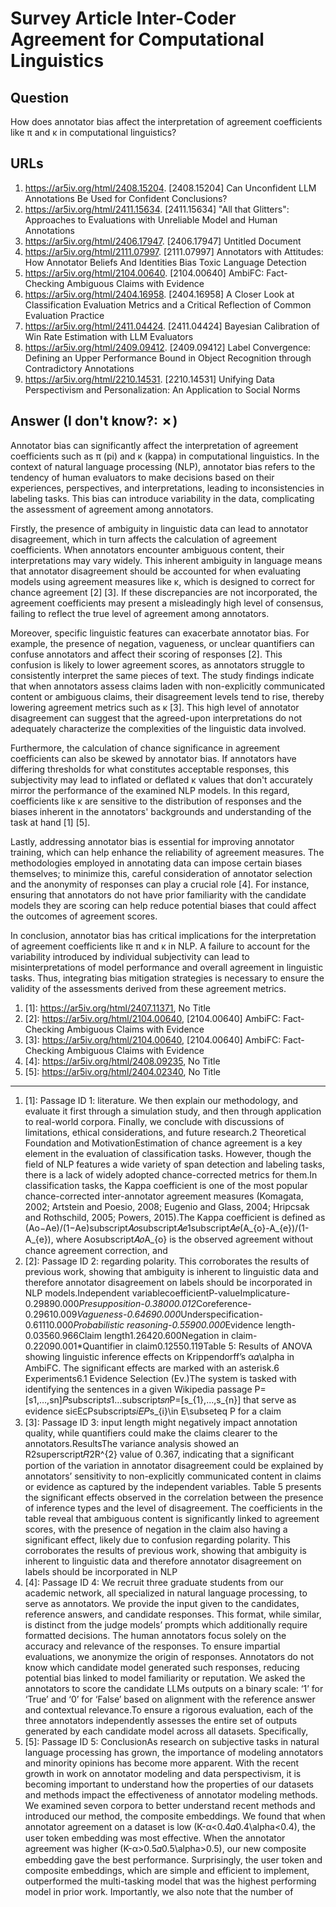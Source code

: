 # Survey Article Inter-Coder Agreement for Computational Linguistics

## Question

How does annotator bias affect the interpretation of agreement coefficients like π and κ in computational linguistics?

## URLs

1. https://ar5iv.org/html/2408.15204. [2408.15204] Can Unconfident LLM Annotations Be Used for Confident Conclusions?
2. https://ar5iv.org/html/2411.15634. [2411.15634] "All that Glitters": Approaches to Evaluations with Unreliable Model and Human Annotations
3. https://ar5iv.org/html/2406.17947. [2406.17947] Untitled Document
4. https://ar5iv.org/html/2111.07997. [2111.07997] Annotators with Attitudes: How Annotator Beliefs And Identities Bias Toxic Language Detection
5. https://ar5iv.org/html/2104.00640. [2104.00640] AmbiFC: Fact-Checking Ambiguous Claims with Evidence
6. https://ar5iv.org/html/2404.16958. [2404.16958] A Closer Look at Classification Evaluation Metrics and a Critical Reflection of Common Evaluation Practice
7. https://ar5iv.org/html/2411.04424. [2411.04424] Bayesian Calibration of Win Rate Estimation with LLM Evaluators
8. https://ar5iv.org/html/2409.09412. [2409.09412] Label Convergence: Defining an Upper Performance Bound in Object Recognition through Contradictory Annotations
9. https://ar5iv.org/html/2210.14531. [2210.14531] Unifying Data Perspectivism and Personalization: An Application to Social Norms

## Answer (I don't know?: ✗)

Annotator bias can significantly affect the interpretation of agreement coefficients such as π (pi) and κ (kappa) in computational linguistics. In the context of natural language processing (NLP), annotator bias refers to the tendency of human evaluators to make decisions based on their experiences, perspectives, and interpretations, leading to inconsistencies in labeling tasks. This bias can introduce variability in the data, complicating the assessment of agreement among annotators.

Firstly, the presence of ambiguity in linguistic data can lead to annotator disagreement, which in turn affects the calculation of agreement coefficients. When annotators encounter ambiguous content, their interpretations may vary widely. This inherent ambiguity in language means that annotator disagreement should be accounted for when evaluating models using agreement measures like κ, which is designed to correct for chance agreement [2] [3]. If these discrepancies are not incorporated, the agreement coefficients may present a misleadingly high level of consensus, failing to reflect the true level of agreement among annotators.

Moreover, specific linguistic features can exacerbate annotator bias. For example, the presence of negation, vagueness, or unclear quantifiers can confuse annotators and affect their scoring of responses [2]. This confusion is likely to lower agreement scores, as annotators struggle to consistently interpret the same pieces of text. The study findings indicate that when annotators assess claims laden with non-explicitly communicated content or ambiguous claims, their disagreement levels tend to rise, thereby lowering agreement metrics such as κ [3]. This high level of annotator disagreement can suggest that the agreed-upon interpretations do not adequately characterize the complexities of the linguistic data involved.

Furthermore, the calculation of chance significance in agreement coefficients can also be skewed by annotator bias. If annotators have differing thresholds for what constitutes acceptable responses, this subjectivity may lead to inflated or deflated κ values that don't accurately mirror the performance of the examined NLP models. In this regard, coefficients like κ are sensitive to the distribution of responses and the biases inherent in the annotators' backgrounds and understanding of the task at hand [1] [5].

Lastly, addressing annotator bias is essential for improving annotator training, which can help enhance the reliability of agreement measures. The methodologies employed in annotating data can impose certain biases themselves; to minimize this, careful consideration of annotator selection and the anonymity of responses can play a crucial role [4]. For instance, ensuring that annotators do not have prior familiarity with the candidate models they are scoring can help reduce potential biases that could affect the outcomes of agreement scores.

In conclusion, annotator bias has critical implications for the interpretation of agreement coefficients like π and κ in NLP. A failure to account for the variability introduced by individual subjectivity can lead to misinterpretations of model performance and overall agreement in linguistic tasks. Thus, integrating bias mitigation strategies is necessary to ensure the validity of the assessments derived from these agreement metrics.

1. [1]:  https://ar5iv.org/html/2407.11371, No Title
2. [2]:  https://ar5iv.org/html/2104.00640, [2104.00640] AmbiFC: Fact-Checking Ambiguous Claims with Evidence
3. [3]:  https://ar5iv.org/html/2104.00640, [2104.00640] AmbiFC: Fact-Checking Ambiguous Claims with Evidence
4. [4]:  https://ar5iv.org/html/2408.09235, No Title
5. [5]:  https://ar5iv.org/html/2404.02340, No Title
---
1. [1]:  Passage ID 1: literature. We then explain our methodology, and evaluate it first through a simulation study, and then through application to real-world corpora. Finally, we conclude with discussions of limitations, ethical considerations, and future research.2 Theoretical Foundation and MotivationEstimation of chance agreement is a key element in the evaluation of classification tasks. However, though the field of NLP features a wide variety of span detection and labeling tasks, there is a lack of widely adopted chance-corrected metrics for them.In classification tasks, the Kappa coefficient is one of the most popular chance-corrected inter-annotator agreement measures (Komagata, 2002; Artstein and Poesio, 2008; Eugenio and Glass, 2004; Hripcsak and Rothschild, 2005; Powers, 2015).The Kappa coefficient is defined as (Ao−Ae)/(1−Ae)subscript𝐴𝑜subscript𝐴𝑒1subscript𝐴𝑒(A_{o}-A_{e})/(1-A_{e}), where Aosubscript𝐴𝑜A_{o} is the observed agreement without chance agreement correction, and
2. [2]:  Passage ID 2: regarding polarity. This corroborates the results of previous work, showing that ambiguity is inherent to linguistic data and therefore annotator disagreement on labels should be incorporated in NLP models.Independent variablecoefficientP-valueImplicature-0.29890.000*Presupposition-0.38000.012*Coreference-0.29610.009*Vagueness-0.64690.000*Underspecification-0.61110.000*Probabilistic reasoning-0.55900.000*Evidence length-0.03560.966Claim length1.26420.600Negation in claim-0.22090.001*Quantifier in claim0.12550.119Table 5: Results of ANOVA showing linguistic inference effects on Krippendorff’s α𝛼\alpha in AmbiFC. The significant effects are marked with an asterisk.6 Experiments6.1 Evidence Selection (Ev.)The system is tasked with identifying the sentences in a given Wikipedia passage P=[s1,…,sn]𝑃subscript𝑠1…subscript𝑠𝑛P=[s_{1},...,s_{n}] that serve as evidence si∈E⊆Psubscript𝑠𝑖𝐸𝑃s_{i}\in E\subseteq P for a claim
3. [3]:  Passage ID 3: input length might negatively impact annotation quality, while quantifiers could make the claims clearer to the annotators.ResultsThe variance analysis showed an R2superscript𝑅2R^{2} value of 0.367, indicating that a significant portion of the variation in annotator disagreement could be explained by annotators’ sensitivity to non-explicitly communicated content in claims or evidence as captured by the independent variables. Table 5 presents the significant effects observed in the correlation between the presence of inference types and the level of disagreement. The coefficients in the table reveal that ambiguous content is significantly linked to agreement scores, with the presence of negation in the claim also having a significant effect, likely due to confusion regarding polarity. This corroborates the results of previous work, showing that ambiguity is inherent to linguistic data and therefore annotator disagreement on labels should be incorporated in NLP
4. [4]:  Passage ID 4: We recruit three graduate students from our academic network, all specialized in natural language processing, to serve as annotators. We provide the input given to the candidates, reference answers, and candidate responses. This format, while similar, is distinct from the judge models’ prompts which additionally require formatted decisions. The human annotators focus solely on the accuracy and relevance of the responses. To ensure impartial evaluations, we anonymize the origin of responses. Annotators do not know which candidate model generated such responses, reducing potential bias linked to model familiarity or reputation. We asked the annotators to score the candidate LLMs outputs on a binary scale: ‘1’ for ‘True’ and ‘0’ for ‘False’ based on alignment with the reference answer and contextual relevance.To ensure a rigorous evaluation, each of the three annotators independently assesses the entire set of outputs generated by each candidate model across all datasets. Specifically,
5. [5]:  Passage ID 5: ConclusionAs research on subjective tasks in natural language processing has grown, the importance of modeling annotators and minority opinions has become more apparent. With the recent growth in work on annotator modeling and data perspectivism, it is becoming important to understand how the properties of our datasets and methods impact the effectiveness of annotator modeling methods. We examined seven corpora to better understand recent methods and introduced our method, the composite embeddings. We found that when annotator agreement on a dataset is low (K-α<0.4𝛼0.4\alpha<0.4), the user token embedding was most effective. When the annotator agreement was higher (K-α>0.5𝛼0.5\alpha>0.5), our new composite embedding gave the best performance. Surprisingly, the user token and composite embeddings, which are simple and efficient to implement, outperformed the multi-tasking model that was the highest performing model in prior work. Importantly, we also note that the number of